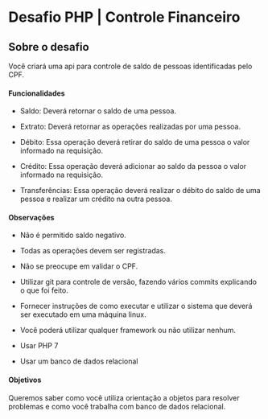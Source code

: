 Desafio PHP | Controle Financeiro
==========================

## Sobre o desafio

Você criará uma api para controle de saldo de pessoas identificadas pelo CPF. 


#### Funcionalidades

* Saldo: Deverá retornar o saldo de uma pessoa.

* Extrato: Deverá retornar as operações realizadas por uma pessoa.

* Débito: Essa operação deverá retirar do saldo de uma pessoa o valor informado na requisição.

* Crédito: Essa operação deverá adicionar ao saldo da pessoa o valor informado na requisição.

* Transferências: Essa operação deverá realizar o débito do saldo de uma pessoa e realizar um crédito na outra pessoa.


#### Observações

* Não é permitido saldo negativo.

* Todas as operações devem ser registradas.

* Não se preocupe em validar o CPF.

* Utilizar git para controle de versão, fazendo vários commits explicando o que foi feito.

* Fornecer instruções de como executar e utilizar o sistema que deverá ser executado em uma máquina linux.

* Você poderá utilizar qualquer framework ou não utilizar nenhum.

* Usar PHP 7

* Usar um banco de dados relacional

#### Objetivos

Queremos saber como você utiliza orientação a objetos para resolver problemas e como você trabalha com banco de dados relacional.

